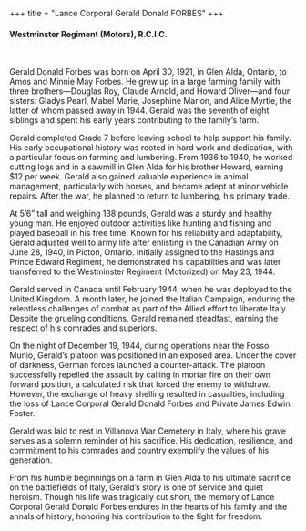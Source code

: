 +++
title = "Lance Corporal Gerald Donald FORBES"
+++

#### Westminster Regiment (Motors), R.C.I.C.
<br>


Gerald Donald Forbes was born on April 30, 1921, in Glen Alda, Ontario, to Amos and Minnie May Forbes. He grew up in a large farming family with three brothers—Douglas Roy, Claude Arnold, and Howard Oliver—and four sisters: Gladys Pearl, Mabel Marie, Josephine Marion, and Alice Myrtle, the latter of whom passed away in 1944. Gerald was the seventh of eight siblings and spent his early years contributing to the family’s farm.

Gerald completed Grade 7 before leaving school to help support his family. His early occupational history was rooted in hard work and dedication, with a particular focus on farming and lumbering. From 1936 to 1940, he worked cutting logs and in a sawmill in Glen Alda for his brother Howard, earning $12 per week. Gerald also gained valuable experience in animal management, particularly with horses, and became adept at minor vehicle repairs. 
After the war, he planned to return to lumbering, his primary trade.

At 5’6” tall and weighing 138 pounds, Gerald was a sturdy and healthy young man. He enjoyed outdoor activities like hunting and fishing and played baseball in his free time. Known for his reliability and adaptability, Gerald adjusted well to army life after enlisting in the Canadian Army on June 28, 1940, in Picton, Ontario. Initially assigned to the Hastings and Prince Edward Regiment, he demonstrated his capabilities and was later transferred to the Westminster Regiment (Motorized) on May 23, 1944.

Gerald served in Canada until February 1944, when he was deployed to the United Kingdom. A month later, he joined the Italian Campaign, enduring the relentless challenges of combat as part of the Allied effort to liberate Italy. 
Despite the grueling conditions, Gerald remained steadfast, earning the respect of his comrades and superiors.

On the night of December 19, 1944, during operations near the Fosso Munio, Gerald’s platoon was positioned in an exposed area. Under the cover of darkness, German forces launched a counter-attack. The platoon successfully repelled the assault by calling in mortar fire on their own forward position, a calculated risk that forced the enemy to withdraw. However, the exchange of heavy shelling resulted in casualties, including the loss of Lance Corporal Gerald Donald Forbes and Private James Edwin Foster.

Gerald was laid to rest in Villanova War Cemetery in Italy, where his grave serves as a solemn reminder of his sacrifice. His dedication, resilience, and commitment to his comrades and country exemplify the values of his generation.

From his humble beginnings on a farm in Glen Alda to his ultimate sacrifice on the battlefields of Italy, Gerald’s story is one of service and quiet heroism. 
Though his life was tragically cut short, the memory of Lance Corporal Gerald Donald Forbes endures in the hearts of his family and the annals of history, honoring his contribution to the fight for freedom.
